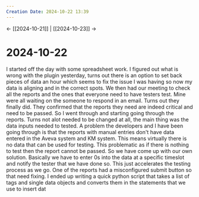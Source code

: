 ```yaml
---
Creation Date: 2024-10-22 13:39
---
```


<- [[2024-10-21]] | [[2024-10-23]]  ->

# 2024-10-22
I started off the day with some spreadsheet work. I figured out what is wrong with the plugin yesterday, turns out there is an option to set back pieces of data an hour which seems to fix the issue I was having so now my data is aligning and in the correct spots. We then had our meeting to check all the reports and the ones that everyone need to have testers test. Mine were all waiting on the someone to respond in an email. Turns out they finally did. They confirmed that the reports they need are indeed critical and need to be passed. So I went through and starting going through the reports. Turns not alot needed to be changed at all, the main thing was the data inputs needed to tested. A problem the developers and I have been going through is that the reports with manual entries don't have data entered in the Aveva system and KM system. This means virtually there is no data that can be used for testing. This problematic as if there is nothing to test then the report cannot be passed. So we have come up with our own solution. Basically we have to enter 0s into the data at a specific timeslot and notify the tester that we have done so. This just accelerates the testing process as we go. One of the reports had a misconfigured submit button so that need fixing. I ended up writing a quick python script that takes a list of tags and single data objects and converts them in the statements that we use to insert dat